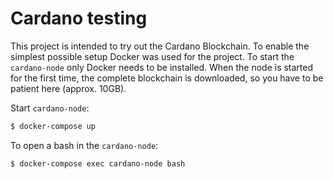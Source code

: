 # Cardano testing

This project is intended to try out the Cardano Blockchain.
To enable the simplest possible setup Docker was used for the project.
To start the `cardano-node` only Docker needs to be installed. 
When the node is started for the first time, the complete blockchain is downloaded, so you have to be patient here (approx. 10GB).

Start `cardano-node`:
```bash
$ docker-compose up
```

To open a bash in the `cardano-node`:
```bash
$ docker-compose exec cardano-node bash
```